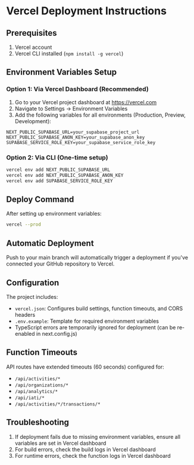 # Vercel Deployment Instructions

## Prerequisites
1. Vercel account
2. Vercel CLI installed (`npm install -g vercel`)

## Environment Variables Setup

### Option 1: Via Vercel Dashboard (Recommended)
1. Go to your Vercel project dashboard at https://vercel.com
2. Navigate to Settings → Environment Variables
3. Add the following variables for all environments (Production, Preview, Development):

```
NEXT_PUBLIC_SUPABASE_URL=your_supabase_project_url
NEXT_PUBLIC_SUPABASE_ANON_KEY=your_supabase_anon_key
SUPABASE_SERVICE_ROLE_KEY=your_supabase_service_role_key
```

### Option 2: Via CLI (One-time setup)
```bash
vercel env add NEXT_PUBLIC_SUPABASE_URL
vercel env add NEXT_PUBLIC_SUPABASE_ANON_KEY
vercel env add SUPABASE_SERVICE_ROLE_KEY
```

## Deploy Command
After setting up environment variables:
```bash
vercel --prod
```

## Automatic Deployment
Push to your main branch will automatically trigger a deployment if you've connected your GitHub repository to Vercel.

## Configuration
The project includes:
- `vercel.json`: Configures build settings, function timeouts, and CORS headers
- `.env.example`: Template for required environment variables
- TypeScript errors are temporarily ignored for deployment (can be re-enabled in next.config.js)

## Function Timeouts
API routes have extended timeouts (60 seconds) configured for:
- `/api/activities/*`
- `/api/organizations/*`
- `/api/analytics/*`
- `/api/iati/*`
- `/api/activities/*/transactions/*`

## Troubleshooting
1. If deployment fails due to missing environment variables, ensure all variables are set in Vercel dashboard
2. For build errors, check the build logs in Vercel dashboard
3. For runtime errors, check the function logs in Vercel dashboard